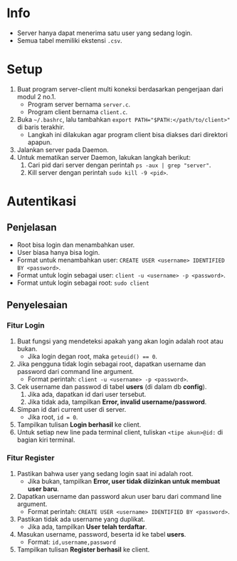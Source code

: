 # Info
* Server hanya dapat menerima satu user yang sedang login.
* Semua tabel memiliki ekstensi `.csv`.

# Setup
1. Buat program server-client multi koneksi berdasarkan pengerjaan dari modul 2 no.1.
   * Program server bernama `server.c`.
   * Program client bernama `client.c`.
2. Buka `~/.bashrc`, lalu tambahkan `export PATH="$PATH:</path/to/client>"` di baris terakhir.
   * Langkah ini dilakukan agar program client bisa diakses dari direktori apapun.
3. Jalankan server pada Daemon.
4. Untuk mematikan server Daemon, lakukan langkah berikut:
   1. Cari pid dari server dengan perintah `ps -aux | grep "server"`.
   2. Kill server dengan perintah `sudo kill -9 <pid>`.


# Autentikasi
## Penjelasan
* Root bisa login dan menambahkan user.
* User biasa hanya bisa login.
* Format untuk menambahkan user: `CREATE USER <username> IDENTIFIED BY <password>`.
* Format untuk login sebagai user: `client -u <username> -p <password>`.
* Format untuk login sebagai root: `sudo client`

## Penyelesaian
### Fitur Login
1. Buat fungsi yang mendeteksi apakah yang akan login adalah root atau bukan.
   * Jika login degan root, maka `geteuid() == 0`.
2. Jika pengguna tidak login sebagai root, dapatkan username dan password dari command line argument.
   * Format perintah: `client -u <username> -p <password>`.
3. Cek username dan passwod di tabel **users** (di dalam db **config**).
   1. Jika ada, dapatkan id dari user tersebut.
   2. Jika tidak ada, tampilkan **Error, invalid username/password**.
4. Simpan id dari current user di server.
   * Jika root, `id = 0`.
5. Tampilkan tulisan **Login berhasil** ke client.
6. Untuk setiap new line pada terminal client, tuliskan `<tipe akun>@id:` di bagian kiri terminal.

### Fitur Register
1. Pastikan bahwa user yang sedang login saat ini adalah root.
   * Jika bukan, tampilkan **Error, user tidak diizinkan untuk membuat user baru**.
2. Dapatkan username dan password akun user baru dari command line argument.
   * Format perintah: `CREATE USER <username> IDENTIFIED BY <password>`.
3. Pastikan tidak ada username yang duplikat.
   * Jika ada, tampilkan **User telah terdaftar**.
4. Masukan username, password, beserta id ke tabel **users**.
   * Format: `id,username,password`
5. Tampilkan tulisan **Register berhasil** ke client.
